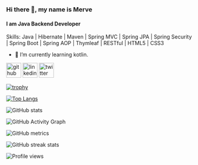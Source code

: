 ### Hi there 👋, my name is Merve
#### I am Java Backend Developer

Skills: Java | Hibernate | Maven | Spring MVC | Spring JPA | Spring Security | Spring Boot | Spring AOP | Thymleaf | RESTful | HTML5 | CSS3 

- 🌱 I’m currently learning kotlin. 


[<img src='https://cdn.jsdelivr.net/npm/simple-icons@3.0.1/icons/github.svg' alt='github' height='40'>](https://github.com/mervenurgulbagci)  [<img src='https://cdn.jsdelivr.net/npm/simple-icons@3.0.1/icons/linkedin.svg' alt='linkedin' height='40'>](https://www.linkedin.com/in/mervenurgulbagci/)  [<img src='https://cdn.jsdelivr.net/npm/simple-icons@3.0.1/icons/twitter.svg' alt='twitter' height='40'>](https://twitter.com/mervenurgulbgci)  

[![trophy](https://github-profile-trophy.vercel.app/?username=mervenurgulbagci)](https://github.com/ryo-ma/github-profile-trophy)

[![Top Langs](https://github-readme-stats.vercel.app/api/top-langs/?username=mervenurgulbagci)](https://github.com/anuraghazra/github-readme-stats)

![GitHub stats](https://github-readme-stats.vercel.app/api?username=mervenurgulbagci&show_icons=true)  

![GitHub Activity Graph](https://activity-graph.herokuapp.com/graph?username=mervenurgulbagci)  

![GitHub metrics](https://metrics.lecoq.io/mervenurgulbagci)  

![GitHub streak stats](https://github-readme-streak-stats.herokuapp.com/?user=mervenurgulbagci)  

![Profile views](https://gpvc.arturio.dev/mervenurgulbagci)  
